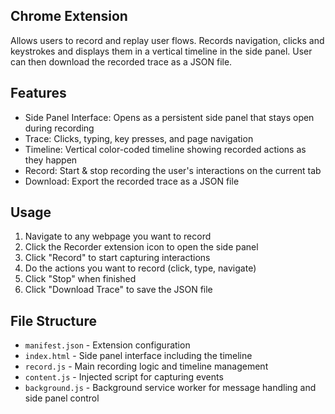 ## Chrome Extension

Allows users to record and replay user flows. Records navigation, clicks and keystrokes and displays them in a vertical timeline in the side panel. User can then download the recorded trace as a JSON file.

## Features

- Side Panel Interface: Opens as a persistent side panel that stays open during recording
- Trace: Clicks, typing, key presses, and page navigation
- Timeline: Vertical color-coded timeline showing recorded actions as they happen
- Record: Start & stop recording the user's interactions on the current tab
- Download: Export the recorded trace as a JSON file

## Usage

1. Navigate to any webpage you want to record
2. Click the Recorder extension icon to open the side panel
3. Click "Record" to start capturing interactions
4. Do the actions you want to record (click, type, navigate)
6. Click "Stop" when finished
7. Click "Download Trace" to save the JSON file

## File Structure

- `manifest.json` - Extension configuration
- `index.html` - Side panel interface including the timeline
- `record.js` - Main recording logic and timeline management
- `content.js` - Injected script for capturing events
- `background.js` - Background service worker for message handling and side panel control